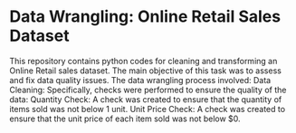 # Data Wrangling: Online Retail Sales Dataset
This repository contains python codes for cleaning and transforming an Online Retail sales dataset. The main objective of this task was to assess and fix data quality issues.
The data wrangling process involved:
Data Cleaning: Specifically, checks were performed to ensure the quality of the data:
Quantity Check: A check was created to ensure that the quantity of items sold was not below 1 unit.
Unit Price Check: A check was created to ensure that the unit price of each item sold was not below $0.
